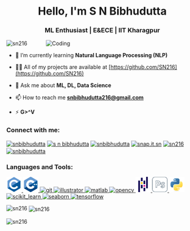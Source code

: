 <h1 align="center">Hello, I'm S N Bibhudutta</h1>
<h3 align="center">ML Enthusiast | E&ECE | IIT Kharagpur</h3>
<img align="right" alt="Coding" width="400" src="https://i.pinimg.com/564x/ec/98/0a/ec980a19e5bff5e9529c0b72b67cc106.jpg">

<p align="left"> <img src="https://komarev.com/ghpvc/?username=sn216&label=Profile%20views&color=0e75b6&style=flat" alt="sn216" /> </p>

- 🌱 I’m currently learning **Natural Language Processing (NLP)**

- 👨‍💻 All of my projects are available at [https://github.com/SN216](https://github.com/SN216)

- 💬 Ask me about **ML, DL, Data Science**

- 📫 How to reach me **snbibhudutta216@gmail.com**

- ⚡ **G>^V**

<h3 align="left">Connect with me:</h3>
<p align="left">
<a href="https://twitter.com/snbibhudutta" target="blank"><img align="center" src="https://raw.githubusercontent.com/rahuldkjain/github-profile-readme-generator/master/src/images/icons/Social/twitter.svg" alt="snbibhudutta" height="30" width="40" /></a>
<a href="https://linkedin.com/in/s n bibhudutta" target="blank"><img align="center" src="https://raw.githubusercontent.com/rahuldkjain/github-profile-readme-generator/master/src/images/icons/Social/linked-in-alt.svg" alt="s n bibhudutta" height="30" width="40" /></a>
<a href="https://kaggle.com/snbibhudutta" target="blank"><img align="center" src="https://raw.githubusercontent.com/rahuldkjain/github-profile-readme-generator/master/src/images/icons/Social/kaggle.svg" alt="snbibhudutta" height="30" width="40" /></a>
<a href="https://instagram.com/snap.it.sn" target="blank"><img align="center" src="https://raw.githubusercontent.com/rahuldkjain/github-profile-readme-generator/master/src/images/icons/Social/instagram.svg" alt="snap.it.sn" height="30" width="40" /></a>
<a href="https://www.codechef.com/users/sn216" target="blank"><img align="center" src="https://cdn.jsdelivr.net/npm/simple-icons@3.1.0/icons/codechef.svg" alt="sn216" height="30" width="40" /></a>
<a href="https://codeforces.com/profile/snbibhudutta" target="blank"><img align="center" src="https://raw.githubusercontent.com/rahuldkjain/github-profile-readme-generator/master/src/images/icons/Social/codeforces.svg" alt="snbibhudutta" height="30" width="40" /></a>
</p>

<h3 align="left">Languages and Tools:</h3>
<p align="left"> <a href="https://www.cprogramming.com/" target="_blank" rel="noreferrer"> <img src="https://raw.githubusercontent.com/devicons/devicon/master/icons/c/c-original.svg" alt="c" width="40" height="40"/> </a> <a href="https://www.w3schools.com/cpp/" target="_blank" rel="noreferrer"> <img src="https://raw.githubusercontent.com/devicons/devicon/master/icons/cplusplus/cplusplus-original.svg" alt="cplusplus" width="40" height="40"/> </a> <a href="https://git-scm.com/" target="_blank" rel="noreferrer"> <img src="https://www.vectorlogo.zone/logos/git-scm/git-scm-icon.svg" alt="git" width="40" height="40"/> </a> <a href="https://www.adobe.com/in/products/illustrator.html" target="_blank" rel="noreferrer"> <img src="https://www.vectorlogo.zone/logos/adobe_illustrator/adobe_illustrator-icon.svg" alt="illustrator" width="40" height="40"/> </a> <a href="https://www.mathworks.com/" target="_blank" rel="noreferrer"> <img src="https://upload.wikimedia.org/wikipedia/commons/2/21/Matlab_Logo.png" alt="matlab" width="40" height="40"/> </a> <a href="https://opencv.org/" target="_blank" rel="noreferrer"> <img src="https://www.vectorlogo.zone/logos/opencv/opencv-icon.svg" alt="opencv" width="40" height="40"/> </a> <a href="https://pandas.pydata.org/" target="_blank" rel="noreferrer"> <img src="https://raw.githubusercontent.com/devicons/devicon/2ae2a900d2f041da66e950e4d48052658d850630/icons/pandas/pandas-original.svg" alt="pandas" width="40" height="40"/> </a> <a href="https://www.photoshop.com/en" target="_blank" rel="noreferrer"> <img src="https://raw.githubusercontent.com/devicons/devicon/master/icons/photoshop/photoshop-line.svg" alt="photoshop" width="40" height="40"/> </a> <a href="https://www.python.org" target="_blank" rel="noreferrer"> <img src="https://raw.githubusercontent.com/devicons/devicon/master/icons/python/python-original.svg" alt="python" width="40" height="40"/> </a> <a href="https://scikit-learn.org/" target="_blank" rel="noreferrer"> <img src="https://upload.wikimedia.org/wikipedia/commons/0/05/Scikit_learn_logo_small.svg" alt="scikit_learn" width="40" height="40"/> </a> <a href="https://seaborn.pydata.org/" target="_blank" rel="noreferrer"> <img src="https://seaborn.pydata.org/_images/logo-mark-lightbg.svg" alt="seaborn" width="40" height="40"/> </a> <a href="https://www.tensorflow.org" target="_blank" rel="noreferrer"> <img src="https://www.vectorlogo.zone/logos/tensorflow/tensorflow-icon.svg" alt="tensorflow" width="40" height="40"/> </a> </p>

<p><img align="left" src="https://github-readme-stats.vercel.app/api/top-langs?username=sn216&show_icons=true&locale=en&layout=compact" alt="sn216" /></p>

<p>&nbsp;<img align="center" src="https://github-readme-stats.vercel.app/api?username=sn216&show_icons=true&locale=en" alt="sn216" /></p>

<p><img align="center" src="https://github-readme-streak-stats.herokuapp.com/?user=sn216&" alt="sn216" /></p>
